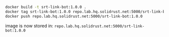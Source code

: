 ```bash
docker build -t srt-link-bot:1.0.0 .
docker tag srt-link-bot:1.0.0 repo.lab.hq.solidrust.net:5000/srt-link-bot:1.0.0
docker push repo.lab.hq.solidrust.net:5000/srt-link-bot:1.0.0
```

image is now stored in: `repo.lab.hq.solidrust.net:5000/srt-link-bot:1.0.0`